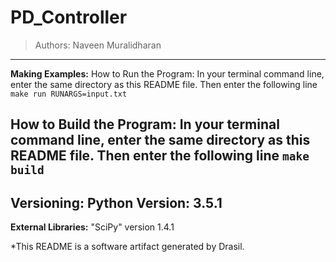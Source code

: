 # PD_Controller 
> Authors:  Naveen Muralidharan
------------------------------------------------------------
**Making Examples:** 
 How to Run the Program:
In your terminal command line, enter the same directory as this README file. Then enter the following line
`make run RUNARGS=input.txt`

How to Build the Program:
In your terminal command line, enter the same directory as this README file. Then enter the following line
`make build`
------------------------------------------------------------
**Versioning:** 
 Python Version: 3.5.1
------------------------------------------------------------
**External Libraries:** 
 "SciPy" version 1.4.1


*This README is a software artifact generated by Drasil.
